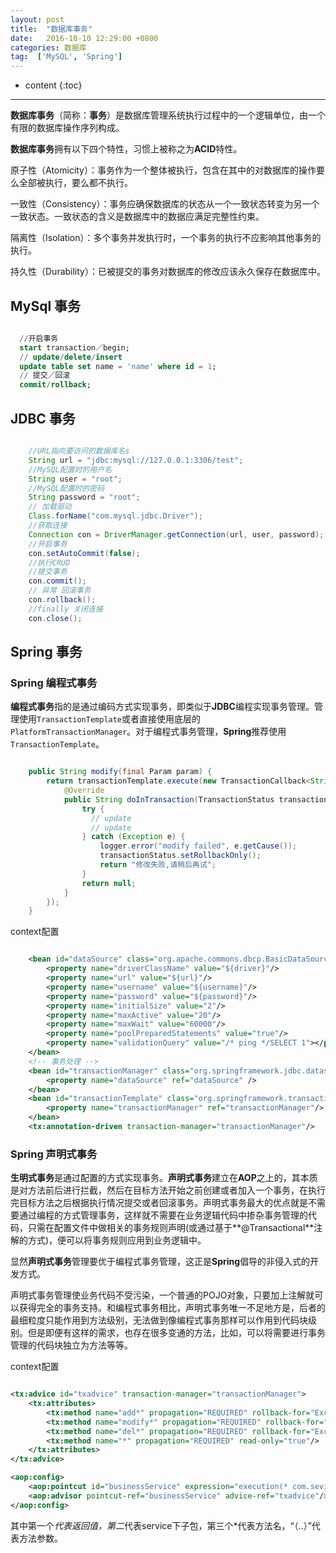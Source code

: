 ```yaml
---
layout: post
title:  "数据库事务"
date:   2016-10-10 12:29:00 +0800
categories: 数据库
tag:  ['MySQL', 'Spring']
---
```


* content
{:toc}

---

**数据库事务**（简称：**事务**）是数据库管理系统执行过程中的一个逻辑单位，由一个有限的数据库操作序列构成。

**数据库事务**拥有以下四个特性，习惯上被称之为**ACID**特性。

原子性（Atomicity）：事务作为一个整体被执行，包含在其中的对数据库的操作要么全部被执行，要么都不执行。

一致性（Consistency）：事务应确保数据库的状态从一个一致状态转变为另一个一致状态。一致状态的含义是数据库中的数据应满足完整性约束。

隔离性（Isolation）：多个事务并发执行时，一个事务的执行不应影响其他事务的执行。

持久性（Durability）：已被提交的事务对数据库的修改应该永久保存在数据库中。

## MySql 事务

```sql

  //开启事务
  start transaction／begin;
  // update/delete/insert
  update table set name = 'name' where id = 1;
  // 提交／回滚
  commit/rollback;

```

## JDBC 事务

```java

	//URL指向要访问的数据库名s
	String url = "jdbc:mysql://127.0.0.1:3306/test";
	//MySQL配置时的用户名
	String user = "root";
	//MySQL配置时的密码
	String password = "root";
	// 加载驱动
    Class.forName("com.mysql.jdbc.Driver");
	//获取连接
	Connection con = DriverManager.getConnection(url, user, password);
	//开启事务
	con.setAutoCommit(false);
	//执行CRUD
	//提交事务
	con.commit();
	// 异常 回滚事务
	con.rollback();
	//finally 关闭连接
	con.close();

```
## Spring 事务

### Spring 编程式事务

**编程式事务**指的是通过编码方式实现事务，即类似于**JDBC**编程实现事务管理。管理使用`TransactionTemplate`或者直接使用底层的`PlatformTransactionManager`。对于编程式事务管理，**Spring**推荐使用`TransactionTemplate`。

```java

    public String modify(final Param param) {
        return transactionTemplate.execute(new TransactionCallback<String>() {
            @Override
            public String doInTransaction(TransactionStatus transactionStatus) {
                try {
                  // update
                  // update
                } catch (Exception e) {
                    logger.error("modify failed", e.getCause());
                    transactionStatus.setRollbackOnly();
                    return "修改失败,请稍后再试";
                }
                return null;
            }
        });
    }

```

 context配置

```xml

    <bean id="dataSource" class="org.apache.commons.dbcp.BasicDataSource"  destroy-method="close">
	    <property name="driverClassName" value="${driver}"/>
        <property name="url" value="${url}"/>
        <property name="username" value="${username}"/>
        <property name="password" value="${password}"/>
        <property name="initialSize" value="2"/>
	    <property name="maxActive" value="20"/>
	    <property name="maxWait" value="60000"/>
	    <property name="poolPreparedStatements" value="true"/>
	    <property name="validationQuery" value="/* ping */SELECT 1"></property>
	</bean>
    <!-- 事务处理 -->
    <bean id="transactionManager" class="org.springframework.jdbc.datasource.DataSourceTransactionManager">
        <property name="dataSource" ref="dataSource" />
    </bean>
    <bean id="transactionTemplate" class="org.springframework.transaction.support.TransactionTemplate">
        <property name="transactionManager" ref="transactionManager"/>
    </bean>
    <tx:annotation-driven transaction-manager="transactionManager"/>

```

###  Spring 声明式事务

**生明式事务**是通过配置的方式实现事务。**声明式事务**建立在**AOP**之上的，其本质是对方法前后进行拦截，然后在目标方法开始之前创建或者加入一个事务，在执行完目标方法之后根据执行情况提交或者回滚事务。声明式事务最大的优点就是不需要通过编程的方式管理事务，这样就不需要在业务逻辑代码中掺杂事务管理的代码，只需在配置文件中做相关的事务规则声明(或通过基于**@Transactional**注解的方式)，便可以将事务规则应用到业务逻辑中。

显然**声明式事务**管理要优于编程式事务管理，这正是**Spring**倡导的非侵入式的开发方式。

声明式事务管理使业务代码不受污染，一个普通的POJO对象，只要加上注解就可以获得完全的事务支持。和编程式事务相比，声明式事务唯一不足地方是，后者的最细粒度只能作用到方法级别，无法做到像编程式事务那样可以作用到代码块级别。但是即便有这样的需求，也存在很多变通的方法，比如，可以将需要进行事务管理的代码块独立为方法等等。

 context配置

```xml

<tx:advice id="txadvice" transaction-manager="transactionManager">
    <tx:attributes>
        <tx:method name="add*" propagation="REQUIRED" rollback-for="Exception" />
        <tx:method name="modify*" propagation="REQUIRED" rollback-for="Exception" />
        <tx:method name="del*" propagation="REQUIRED" rollback-for="Exception"/>
        <tx:method name="*" propagation="REQUIRED" read-only="true"/>
    </tx:attributes>
</tx:advice>

<aop:config>
    <aop:pointcut id="businessService" expression="execution(* com.sevice.*.*(..))"/>
    <aop:advisor pointcut-ref="businessService" advice-ref="txadvice"/>
</aop:config>

```
其中第一个*代表返回值，第二*代表service下子包，第三个*代表方法名，“（..）”代表方法参数。
